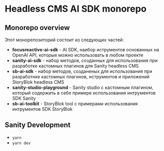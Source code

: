 # Headless CMS AI SDK monorepo

## Monorepo overview

Этот монорепозиторий состоит из следующих частей:

- **focusreactive-ai-sdk** - AI SDK, наибор иструментов основанных на OpenAI API, которые можно использовать в любом проекте
- **sanity-ai-sdk** - набор методов, созданных для использования при разработке кастомных плагинов для Sanity headless CMS
- **sb-ai-sdk** - набор методов, созданеных для использования при разработнке кастомных плагинов, иструментов и приложений StoryBlok headless CMS
- **sanity-studio-playground** - Sanity studio с кастомным плагином, который содержить в себе примере использования интрументов SDK Sanity
- **sb-ai-toolkit** - StoryBlok tool с примерами использования интрументов SDK StoryBlok

## Sanity Development

- `yarn`
- `yarn dev`
